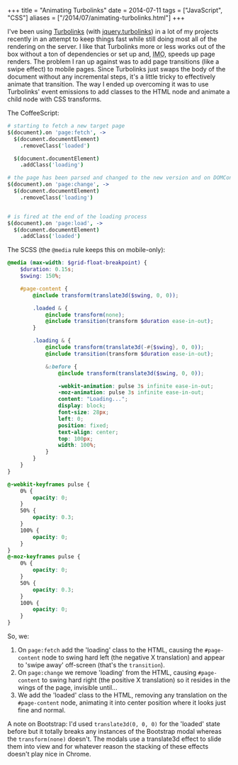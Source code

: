 +++
title = "Animating Turbolinks"
date = 2014-07-11
tags = ["JavaScript", "CSS"]
aliases = ["/2014/07/animating-turbolinks.html"]
+++

I've been using [Turbolinks](https://github.com/rails/turbolinks/) (with
[jquery.turbolinks](https://github.com/kossnocorp/jquery.turbolinks)) in a lot
of my projects recently in an attempt to keep things fast while still doing most
all of the rendering on the server. I like that Turbolinks more or less works
out of the box without a ton of dependencies or set up and, <abbr title='in my
opinion'>IMO</abbr>, speeds up page renders. The problem I ran up against was to
add page transitions (like a swipe effect) to mobile pages. Since Turbolinks
just swaps the body of the document without any incremental steps, it's a little
tricky to effectively animate that transition. The way I ended up overcoming it
was to use Turbolinks' event emissions to add classes to the HTML node and
animate a child node with CSS transforms.

The CoffeeScript:

```coffeescript
# starting to fetch a new target page
$(document).on 'page:fetch', ->
  $(document.documentElement)
    .removeClass('loaded')

  $(document.documentElement)
    .addClass('loading')

# the page has been parsed and changed to the new version and on DOMContentLoaded
$(document).on 'page:change', ->
  $(document.documentElement)
    .removeClass('loading')


# is fired at the end of the loading process
$(document).on 'page:load', ->
  $(document.documentElement)
    .addClass('loaded')
```

The SCSS (the `@media` rule keeps this on mobile-only):

```scss
@media (max-width: $grid-float-breakpoint) {
	$duration: 0.15s;
	$swing: 150%;

	#page-content {
		@include transform(translate3d($swing, 0, 0));

		.loaded & {
			@include transform(none);
			@include transition(transform $duration ease-in-out);
		}

		.loading & {
			@include transform(translate3d(-#{$swing}, 0, 0));
			@include transition(transform $duration ease-in-out);

			&:before {
				@include transform(translate3d($swing, 0, 0));

				-webkit-animation: pulse 3s infinite ease-in-out;
				-moz-animation: pulse 3s infinite ease-in-out;
				content: "Loading...";
				display: block;
				font-size: 28px;
				left: 0;
				position: fixed;
				text-align: center;
				top: 100px;
				width: 100%;
			}
		}
	}
}

@-webkit-keyframes pulse {
	0% {
		opacity: 0;
	}
	50% {
		opacity: 0.3;
	}
	100% {
		opacity: 0;
	}
}
@-moz-keyframes pulse {
	0% {
		opacity: 0;
	}
	50% {
		opacity: 0.3;
	}
	100% {
		opacity: 0;
	}
}
```

So, we:

1. On `page:fetch` add the 'loading' class to the HTML, causing the
   `#page-content` node to swing hard left (the negative X translation) and
   appear to 'swipe away' off-screen (that's the `transition`).
2. On `page:change` we remove 'loading' from the HTML, causing `#page-content`
   to swing hard right (the positive X translation) so it resides in the wings
   of the page, invisible until...
3. We add the 'loaded' class to the HTML, removing any translation on the
   `#page-content` node, animating it into center position where it looks just
   fine and normal.

A note on Bootstrap: I'd used `translate3d(0, 0, 0)` for the 'loaded' state
before but it totally breaks any instances of the Bootstrap modal whereas the
`transform(none)` doesn't. The modals use a translate3d effect to slide them
into view and for whatever reason the stacking of these effects doesn't play
nice in Chrome.
